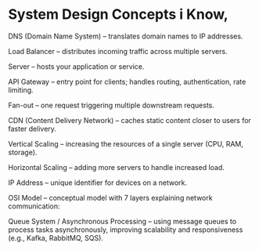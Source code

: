 # System Design Concepts i Know,

DNS (Domain Name System) – translates domain names to IP addresses.

Load Balancer – distributes incoming traffic across multiple servers.

Server – hosts your application or service.

API Gateway – entry point for clients; handles routing, authentication, rate limiting.

Fan-out – one request triggering multiple downstream requests.

CDN (Content Delivery Network) – caches static content closer to users for faster delivery.

Vertical Scaling – increasing the resources of a single server (CPU, RAM, storage).

Horizontal Scaling – adding more servers to handle increased load.

IP Address – unique identifier for devices on a network.

OSI Model – conceptual model with 7 layers explaining network communication:

Queue System / Asynchronous Processing – using message queues to process tasks asynchronously, improving scalability and responsiveness (e.g., Kafka, RabbitMQ, SQS).
